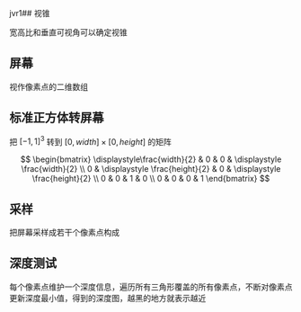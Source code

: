 jvr1## 视锥

宽高比和垂直可视角可以确定视锥


## 屏幕

视作像素点的二维数组


## 标准正方体转屏幕

把 $[-1,1]^{3}$ 转到 $[0,width] \times [0,height]$ 的矩阵

$$
\begin{bmatrix}
\displaystyle\frac{width}{2} & 0 & 0 & \displaystyle \frac{width}{2} \\
0 & \displaystyle \frac{height}{2} & 0 & \displaystyle \frac{height}{2} \\
0 & 0 & 1 & 0 \\
0 & 0 & 0 & 1
\end{bmatrix}
$$


## 采样

把屏幕采样成若干个像素点构成

## 深度测试

每个像素点维护一个深度信息，遍历所有三角形覆盖的所有像素点，不断对像素点更新深度最小值，得到的深度图，越黑的地方就表示越近